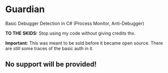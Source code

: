 # Guardian
Basic Debugger Detection in C# (Process Monitor, Anti-Debugger)

**TO THE SKIDS:** Stop using my code without giving credits thx.

**Important:** This was meant to be sold before it became open source.
There are still some traces of the basic auth in it.

## No support will be provided!
